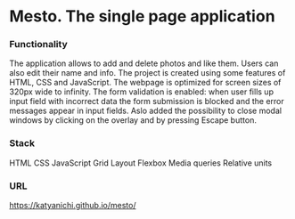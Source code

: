 # Mesto. The single page application

### Functionality
The application allows to add and delete photos and like them. Users can also edit their name and info.
The project is created using some features of HTML, CSS and JavaScript. The webpage is optimized for screen sizes of 320px wide to infinity. 
The form validation is enabled: when user fills up input field with incorrect data the form submission is blocked and the error messages appear in input fields. Aslo added the possibility to close modal windows by clicking on the overlay and by pressing Escape button.

### Stack
HTML
CSS
JavaScript
Grid Layout
Flexbox
Media queries
Relative units

### URL
https://katyanichi.github.io/mesto/

